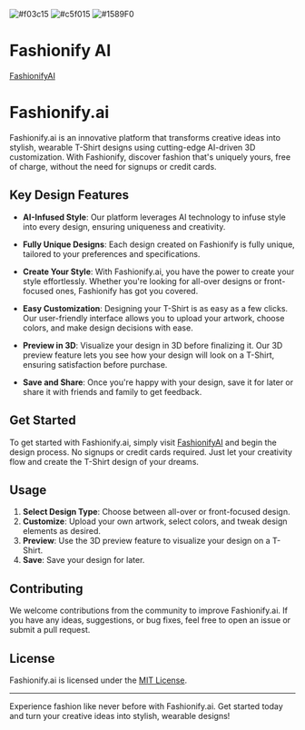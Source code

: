 

 ![#f03c15](https://www.iconsdb.com/icons/download/color/f03c15/circle-16.png)
 ![#c5f015](https://www.iconsdb.com/icons/download/color/c5f015/circle-16.png) 
 ![#1589F0](https://www.iconsdb.com/icons/download/color/1589F0/circle-16.png)
# Fashionify AI

[FashionifyAI](https://fashionifyai.netlify.app/)


# Fashionify.ai

Fashionify.ai is an innovative platform that transforms creative ideas into stylish, wearable T-Shirt designs using cutting-edge AI-driven 3D customization. With Fashionify, discover fashion that's uniquely yours, free of charge, without the need for signups or credit cards.

## Key Design Features

- **AI-Infused Style**: Our platform leverages AI technology to infuse style into every design, ensuring uniqueness and creativity.
  
- **Fully Unique Designs**: Each design created on Fashionify is fully unique, tailored to your preferences and specifications.
  
- **Create Your Style**: With Fashionify.ai, you have the power to create your style effortlessly. Whether you're looking for all-over designs or front-focused ones, Fashionify has got you covered.
  
- **Easy Customization**: Designing your T-Shirt is as easy as a few clicks. Our user-friendly interface allows you to upload your artwork, choose colors, and make design decisions with ease.
  
- **Preview in 3D**: Visualize your design in 3D before finalizing it. Our 3D preview feature lets you see how your design will look on a T-Shirt, ensuring satisfaction before purchase.
  
- **Save and Share**: Once you're happy with your design, save it for later or share it with friends and family to get feedback.

## Get Started

To get started with Fashionify.ai, simply visit [FashionifyAI](https://fashionifyai.netlify.app/) and begin the design process. No signups or credit cards required. Just let your creativity flow and create the T-Shirt design of your dreams.

## Usage

1. **Select Design Type**: Choose between all-over or front-focused design.
2. **Customize**: Upload your own artwork, select colors, and tweak design elements as desired.
3. **Preview**: Use the 3D preview feature to visualize your design on a T-Shirt.
4. **Save**: Save your design for later.

## Contributing

We welcome contributions from the community to improve Fashionify.ai. If you have any ideas, suggestions, or bug fixes, feel free to open an issue or submit a pull request.

## License

Fashionify.ai is licensed under the [MIT License](LICENSE).

---

Experience fashion like never before with Fashionify.ai. Get started today and turn your creative ideas into stylish, wearable designs!


